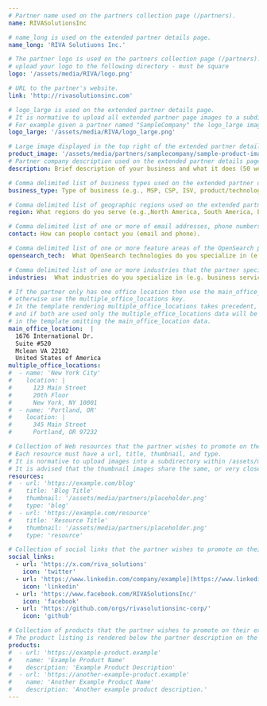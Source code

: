 ```yaml
---
# Partner name used on the partners collection page (/partners).
name: RIVASolutionsInc

# name_long is used on the extended partner details page.
name_long: 'RIVA Solutiuons Inc.'

# The partner logo is used on the partners collection page (/partners).
# upload your logo to the following directory - must be square
logo: '/assets/media/RIVA/logo.png'

# URL to the partner's website.
link: 'http://rivasolutionsinc.com'

# logo_large is used on the extended partner details page.
# It is normative to upload all extended partner page images to a subdirectory of /assets/media/partners/ with the name of the partner as the directory name.
# For example given a partner named "SampleCompany" the logo_large image would be uploaded to /assets/media/partners/samplecompany/logo_large.png
logo_large: '/assets/media/RIVA/logo_large.png'

# Large image displayed in the top right of the extended partner details page.
product_image: '/assets/media/partners/samplecompany/sample-product-image.png'
# Partner company description used on the extended partner details page.
description: Brief description of your business and what it does (50 words or less).

# Comma delimited list of business types used on the extended partner details page in the side panel.
business_type: Type of business (e.g., MSP, CSP, ISV, product/technology, services organization, other). If other, please define.

# Comma delimited list of geographic regions used on the extended partner details page in the side panel.
region: What regions do you serve (e.g.,North America, South America, Europe, Middle East, Africa, Asia Pacific, Australia)?

# Comma delimited list of one or more of email addresses, phone numbers, and web URLs that can be used to contat the partner.
contact: How can people contact you (email and phone).

# Comma delimited list of one or more feature areas of the OpenSearch platform that the partner specializes in.
opensearch_tech:  What OpenSearch technologies do you specialize in (e.g., search, analytics, observability, security, or other)?

# Comma delimited list of one or more industries that the partner specializes in serving.
industries:  What industries do you specialize in (e.g. business services, consumer services, education, energy and utilities, financial services, healthcare, media and entertainment, public sector, non-profit, retail, software and technology)? Add all that apply.

# If the partner only has one office location then use the main_office_location key
# otherwise use the multiple_office_locations key.
# In the template rendering multiple_office_locations takes precedent,
# and if both are used only the multiple_office_locations data will be rendered
# in the template omitting the main_office_location data.
main_office_location:  |
  1676 International Dr.
  Suite #520
  Mclean VA 22102
  United States of America
multiple_office_locations:
#  - name: 'New York City'
#    location: |
#      123 Main Street 
#      20th Floor
#      New York, NY 10001
#  - name: 'Portland, OR'
#    location: |
#      345 Main Street
#      Portland, OR 97232

# Collection of Web resources that the partner wishes to promote on their extended partner details page. Resources like blog posts, tutorials, news announcements, etc.
# Each resource must have a url, title, thumbnail, and type.
# It is normative to upload images into a subdirectory within /assets/media/partners/ with the name of the partner as the directory name. 
# It is advised that the thumbnail images share the same, or very close to the same aspect ratio across all resources. 
resources:
#  - url: 'https://example.com/blog'
#    title: 'Blog Title'
#    thumbnail: '/assets/media/partners/placeholder.png'
#    type: 'blog'
#  - url: 'https://example.com/resource'
#    title: 'Resource Title'
#    thumbnail: '/assets/media/partners/placeholder.png'
#    type: 'resource'

# Collection of social links that the partner wishes to promote on their extended partner details page. Supported types are 'twitter', 'linkedin', 'facebook', and 'github'.
social_links:
  - url: 'https://x.com/riva_solutions'
    icon: 'twitter'
  - url: 'https://www.linkedin.com/company/example](https://www.linkedin.com/company/riva-solutions-inc-/'
    icon: 'linkedin'
  - url: 'https://www.facebook.com/RIVASolutionsInc/'
    icon: 'facebook'
  - url: 'https://github.com/orgs/rivasolutionsinc-corp/'
    icon: 'github'

# Collection of products that the partner wishes to promote on their extended partner details page. Each product should have a url, name, and description.
# The product listing is rendered below the partner description on the extended partner details page and above the resources.
products:
#  - url: 'https://example-product.example'
#    name: 'Example Product Name'
#    description: 'Example Product Description'
#  - url: 'https://another-example-product.example'
#    name: 'Another Example Product Name'
#    description: 'Another example product description.'
---
```

